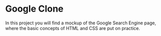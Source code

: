 # Google Clone

In this project you will find a mockup of the Google Search Engine page, where the basic concepts of HTML and CSS are put on practice.